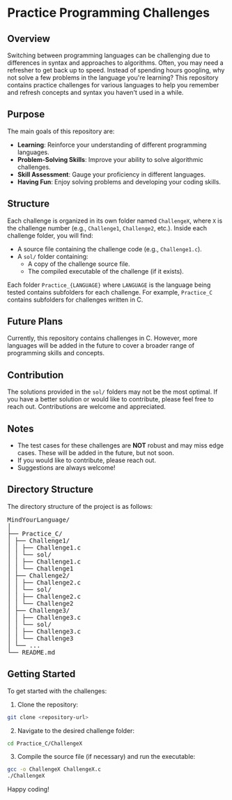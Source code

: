 # Practice Programming Challenges

## Overview

Switching between programming languages can be challenging due to differences in syntax and approaches to algorithms. Often, you may need a refresher to get back up to speed. Instead of spending hours googling, why not solve a few problems in the language you're learning? This repository contains practice challenges for various languages to help you remember and refresh concepts and syntax you haven't used in a while.

## Purpose

The main goals of this repository are:

- **Learning**: Reinforce your understanding of different programming languages.
- **Problem-Solving Skills**: Improve your ability to solve algorithmic challenges.
- **Skill Assessment**: Gauge your proficiency in different languages.
- **Having Fun**: Enjoy solving problems and developing your coding skills.

## Structure

Each challenge is organized in its own folder named `ChallengeX`, where `X` is the challenge number (e.g., `Challenge1`, `Challenge2`, etc.). Inside each challenge folder, you will find:

- A source file containing the challenge code (e.g., `Challenge1.c`).
- A `sol/` folder containing:
   - A copy of the challenge source file.
   - The compiled executable of the challenge (if it exists).

Each folder `Practice_{LANGUAGE}` where `LANGUAGE` is the language being tested contains subfolders for each challenge. For example, `Practice_C` contains subfolders for challenges written in C.

## Future Plans

Currently, this repository contains challenges in C. However, more languages will be added in the future to cover a broader range of programming skills and concepts.

## Contribution

The solutions provided in the `sol/` folders may not be the most optimal. If you have a better solution or would like to contribute, please feel free to reach out. Contributions are welcome and appreciated.

## Notes

- The test cases for these challenges are **NOT** robust and may miss edge cases. These will be added in the future, but not soon.
- If you would like to contribute, please reach out.
- Suggestions are always welcome!

## Directory Structure

The directory structure of the project is as follows:

<pre
>MindYourLanguage/
│
├── Practice_C/
│ ├── Challenge1/
│ │ ├── Challenge1.c
│ │ └── sol/
│ │ ├── Challenge1.c
│ │ └── Challenge1
│ ├── Challenge2/
│ │ ├── Challenge2.c
│ │ └── sol/
│ │ ├── Challenge2.c
│ │ └── Challenge2
│ ├── Challenge3/
│ │ ├── Challenge3.c
│ │ └── sol/
│ │ ├── Challenge3.c
│ │ └── Challenge3
│ └── ...
└── README.md
</pre>

## Getting Started

To get started with the challenges:

1. Clone the repository:

```sh {"id":"01J4GRS0HCCA2DZ6A5816X24XM"}
git clone <repository-url>
```

2. Navigate to the desired challenge folder:

```sh {"id":"01J4GRS0HCCA2DZ6A584YJQF8Y"}
cd Practice_C/ChallengeX
```

3. Compile the source file (if necessary) and run the executable:

```sh {"id":"01J4GRS0HCCA2DZ6A5883TY1MZ"}
gcc -o ChallengeX ChallengeX.c
./ChallengeX
```

Happy coding!

